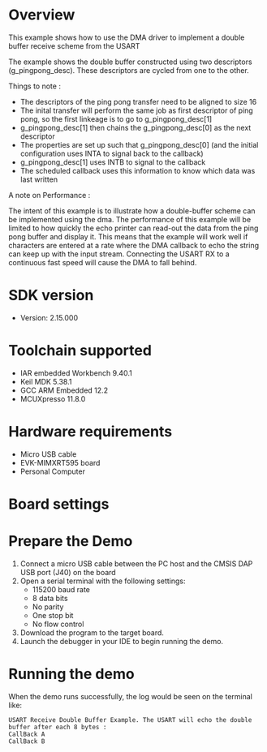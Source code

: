Overview
========
This example shows how to use the DMA driver to implement a double buffer receive scheme from the USART

The example shows the double buffer constructed using two descriptors (g_pingpong_desc). These descriptors are cycled from one to the other.

Things to note :

- The descriptors of the ping pong transfer need to be aligned to size 16
- The inital transfer will perform the same job as first descriptor of ping pong, so the first linkeage is to go to g_pingpong_desc[1]
- g_pingpong_desc[1] then chains the g_pingpong_desc[0] as the next descriptor
- The properties are set up such that g_pingpong_desc[0] (and the initial configuration uses INTA to signal back to the callback)
- g_pingpong_desc[1] uses INTB to signal to the callback
- The scheduled callback uses this information to know which data was last written

A note on Performance :

The intent of this example is to illustrate how a double-buffer scheme can be implemented using the dma. The performance of this example will 
be limited to how quickly the echo printer can read-out the data from the ping pong buffer and display it. This means that the example will 
work well if characters are entered at a rate where the DMA callback to echo the string can keep up with the input stream. Connecting the USART
RX to a continuous fast speed will cause the DMA to fall behind.
 

SDK version
===========
- Version: 2.15.000

Toolchain supported
===================
- IAR embedded Workbench  9.40.1
- Keil MDK  5.38.1
- GCC ARM Embedded  12.2
- MCUXpresso  11.8.0

Hardware requirements
=====================
- Micro USB cable
- EVK-MIMXRT595 board
- Personal Computer

Board settings
==============

Prepare the Demo
================
1.  Connect a micro USB cable between the PC host and the CMSIS DAP USB port (J40) on the board
2.  Open a serial terminal with the following settings:
    - 115200 baud rate
    - 8 data bits
    - No parity
    - One stop bit
    - No flow control
3.  Download the program to the target board.
4.  Launch the debugger in your IDE to begin running the demo.

Running the demo
================
When the demo runs successfully, the log would be seen on the terminal like:

~~~~~~~~~~~~~~~~~~~~~~~~~~~~~~
USART Receive Double Buffer Example. The USART will echo the double buffer after each 8 bytes :
CallBack A
CallBack B
~~~~~~~~~~~~~~~~~~~~~~~~~~~~~~
